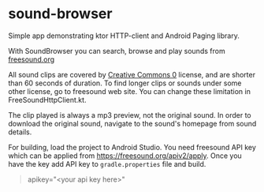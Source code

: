 # sound-browser
Simple app demonstrating ktor HTTP-client and Android Paging library.

With SoundBrowser you can search, browse and play sounds from [freesound.org](https://freesound.org.)

All sound clips are covered by [Creative Commons 0](https://creativecommons.org/publicdomain/zero/1.0) license, and are shorter than 60 seconds of duration.
To find longer clips or sounds under some other license, go to freesound web site. You can change these limitation in FreeSoundHttpClient.kt.

The clip played is always a mp3 preview, not the original sound. In order to download the original sound, navigate to the sound's homepage from sound
details.

For building, load the project to Android Studio. You need freesound API key which can be applied from https://freesound.org/apiv2/apply.
Once you have the key add API key to `gradle.properties` file and build.

> apikey="\<your api key here\>"
